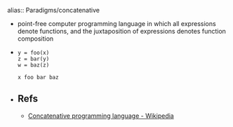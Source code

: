 alias:: Paradigms/concatenative

- point-free computer programming language in which all expressions denote functions, and the juxtaposition of expressions denotes function composition
- ```
  y = foo(x)
  z = bar(y)
  w = baz(z)
  
  x foo bar baz
  ```
- ## Refs
  - [Concatenative programming language - Wikipedia](https://en.wikipedia.org/wiki/Concatenative_programming_language)